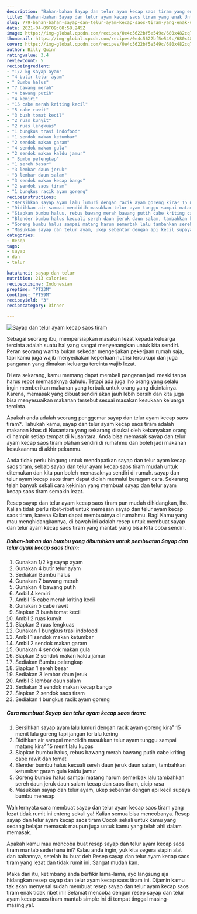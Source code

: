 ```yaml
---
description: "Bahan-bahan Sayap dan telur ayam kecap saos tiram yang enak Untuk Jualan"
title: "Bahan-bahan Sayap dan telur ayam kecap saos tiram yang enak Untuk Jualan"
slug: 779-bahan-bahan-sayap-dan-telur-ayam-kecap-saos-tiram-yang-enak-untuk-jualan
date: 2021-04-09T09:08:58.245Z
image: https://img-global.cpcdn.com/recipes/0e4c5622bf5e549c/680x482cq70/sayap-dan-telur-ayam-kecap-saos-tiram-foto-resep-utama.jpg
thumbnail: https://img-global.cpcdn.com/recipes/0e4c5622bf5e549c/680x482cq70/sayap-dan-telur-ayam-kecap-saos-tiram-foto-resep-utama.jpg
cover: https://img-global.cpcdn.com/recipes/0e4c5622bf5e549c/680x482cq70/sayap-dan-telur-ayam-kecap-saos-tiram-foto-resep-utama.jpg
author: Billy Quinn
ratingvalue: 3.4
reviewcount: 5
recipeingredient:
- "1/2 kg sayap ayam"
- "4 butir telur ayam"
- " Bumbu halus"
- "7 bawang merah"
- "4 bawang putih"
- "4 kemiri"
- "15 cabe merah kriting kecil"
- "5 cabe rawit"
- "3 buah tomat kecil"
- "2 ruas kunyit"
- "2 ruas lengkuas"
- "1 bungkus trasi indofood"
- "1 sendok makan ketumbar"
- "2 sendok makan garam"
- "4 sendok makan gula"
- "2 sendok makan kaldu jamur"
- " Bumbu pelengkap"
- "1 sereh besar"
- "3 lembar daun jeruk"
- "3 lembar daun salam"
- "3 sendok makan kecap bango"
- "2 sendok saos tiram"
- "1 bungkus racik ayam goreng"
recipeinstructions:
- "Bersihkan sayap ayam lalu lumuri dengan racik ayam goreng kira² 15 menit lalu goreng tapi jangan terlalu kering"
- "Didihkan air sampai mendidih masukkan telur ayam tunggu sampai matang kira² 15 menit lalu kupas"
- "Siapkan bumbu halus, rebus bawang merah bawang putih cabe kriting cabe rawit dan tomat"
- "Blender bumbu halus kecuali sereh daun jeruk daun salam, tambahkan ketumbar garam gula kaldu jamur"
- "Goreng bumbu halus sampai matang harum semerbak lalu tambahkan sereh daun jeruk daun salam kecap dan saos tiram, cicip rasa"
- "Masukkan sayap dan telur ayam, ukep sebentar dengan api kecil supaya bumbu meresap"
categories:
- Resep
tags:
- sayap
- dan
- telur

katakunci: sayap dan telur 
nutrition: 213 calories
recipecuisine: Indonesian
preptime: "PT23M"
cooktime: "PT59M"
recipeyield: "3"
recipecategory: Dinner

---
```



![Sayap dan telur ayam kecap saos tiram](https://img-global.cpcdn.com/recipes/0e4c5622bf5e549c/680x482cq70/sayap-dan-telur-ayam-kecap-saos-tiram-foto-resep-utama.jpg)

Sebagai seorang ibu, mempersiapkan masakan lezat kepada keluarga tercinta adalah suatu hal yang sangat menyenangkan untuk kita sendiri. Peran seorang  wanita bukan sekedar mengerjakan pekerjaan rumah saja, tapi kamu juga wajib menyediakan keperluan nutrisi tercukupi dan juga panganan yang dimakan keluarga tercinta wajib lezat.

Di era  sekarang, kamu memang dapat membeli panganan jadi meski tanpa harus repot memasaknya dahulu. Tetapi ada juga lho orang yang selalu ingin memberikan makanan yang terbaik untuk orang yang dicintainya. Karena, memasak yang dibuat sendiri akan jauh lebih bersih dan kita juga bisa menyesuaikan makanan tersebut sesuai masakan kesukaan keluarga tercinta. 



Apakah anda adalah seorang penggemar sayap dan telur ayam kecap saos tiram?. Tahukah kamu, sayap dan telur ayam kecap saos tiram adalah makanan khas di Nusantara yang sekarang disukai oleh kebanyakan orang di hampir setiap tempat di Nusantara. Anda bisa memasak sayap dan telur ayam kecap saos tiram olahan sendiri di rumahmu dan boleh jadi makanan kesukaanmu di akhir pekanmu.

Anda tidak perlu bingung untuk mendapatkan sayap dan telur ayam kecap saos tiram, sebab sayap dan telur ayam kecap saos tiram mudah untuk ditemukan dan kita pun boleh memasaknya sendiri di rumah. sayap dan telur ayam kecap saos tiram dapat diolah memalui beragam cara. Sekarang telah banyak sekali cara kekinian yang membuat sayap dan telur ayam kecap saos tiram semakin lezat.

Resep sayap dan telur ayam kecap saos tiram pun mudah dihidangkan, lho. Kalian tidak perlu ribet-ribet untuk memesan sayap dan telur ayam kecap saos tiram, karena Kalian dapat membuatnya di rumahmu. Bagi Kamu yang mau menghidangkannya, di bawah ini adalah resep untuk membuat sayap dan telur ayam kecap saos tiram yang mantab yang bisa Kita coba sendiri.

<!--inarticleads1-->

##### Bahan-bahan dan bumbu yang dibutuhkan untuk pembuatan Sayap dan telur ayam kecap saos tiram:

1. Gunakan 1/2 kg sayap ayam
1. Gunakan 4 butir telur ayam
1. Sediakan  Bumbu halus
1. Gunakan 7 bawang merah
1. Gunakan 4 bawang putih
1. Ambil 4 kemiri
1. Ambil 15 cabe merah kriting kecil
1. Gunakan 5 cabe rawit
1. Siapkan 3 buah tomat kecil
1. Ambil 2 ruas kunyit
1. Siapkan 2 ruas lengkuas
1. Gunakan 1 bungkus trasi indofood
1. Ambil 1 sendok makan ketumbar
1. Ambil 2 sendok makan garam
1. Gunakan 4 sendok makan gula
1. Siapkan 2 sendok makan kaldu jamur
1. Sediakan  Bumbu pelengkap
1. Siapkan 1 sereh besar
1. Sediakan 3 lembar daun jeruk
1. Ambil 3 lembar daun salam
1. Sediakan 3 sendok makan kecap bango
1. Siapkan 2 sendok saos tiram
1. Sediakan 1 bungkus racik ayam goreng




<!--inarticleads2-->

##### Cara membuat Sayap dan telur ayam kecap saos tiram:

1. Bersihkan sayap ayam lalu lumuri dengan racik ayam goreng kira² 15 menit lalu goreng tapi jangan terlalu kering
1. Didihkan air sampai mendidih masukkan telur ayam tunggu sampai matang kira² 15 menit lalu kupas
1. Siapkan bumbu halus, rebus bawang merah bawang putih cabe kriting cabe rawit dan tomat
1. Blender bumbu halus kecuali sereh daun jeruk daun salam, tambahkan ketumbar garam gula kaldu jamur
1. Goreng bumbu halus sampai matang harum semerbak lalu tambahkan sereh daun jeruk daun salam kecap dan saos tiram, cicip rasa
1. Masukkan sayap dan telur ayam, ukep sebentar dengan api kecil supaya bumbu meresap




Wah ternyata cara membuat sayap dan telur ayam kecap saos tiram yang lezat tidak rumit ini enteng sekali ya! Kalian semua bisa mencobanya. Resep sayap dan telur ayam kecap saos tiram Cocok sekali untuk kamu yang sedang belajar memasak maupun juga untuk kamu yang telah ahli dalam memasak.

Apakah kamu mau mencoba buat resep sayap dan telur ayam kecap saos tiram mantab sederhana ini? Kalau anda ingin, yuk kita segera siapin alat dan bahannya, setelah itu buat deh Resep sayap dan telur ayam kecap saos tiram yang lezat dan tidak rumit ini. Sangat mudah kan. 

Maka dari itu, ketimbang anda berfikir lama-lama, ayo langsung aja hidangkan resep sayap dan telur ayam kecap saos tiram ini. Dijamin kamu tak akan menyesal sudah membuat resep sayap dan telur ayam kecap saos tiram enak tidak ribet ini! Selamat mencoba dengan resep sayap dan telur ayam kecap saos tiram mantab simple ini di tempat tinggal masing-masing,ya!.

